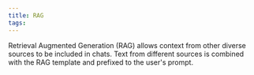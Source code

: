 ```yaml
---
title: RAG
tags:
---
```


Retrieval Augmented Generation (RAG) allows context from other diverse sources to be included in chats. Text from different sources is combined with the RAG template and prefixed to the user's prompt.  
